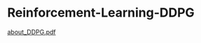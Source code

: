 # Reinforcement-Learning-DDPG

[about_DDPG.pdf](https://github.com/oguzhanbzglu/Reinforcement-Learning-DDPG/files/7549636/about_DDPG.pdf)
